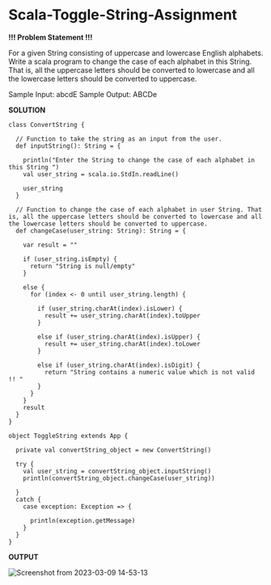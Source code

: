 # Scala-Toggle-String-Assignment


**!!!  Problem Statement !!!**

For a given String consisting of uppercase and lowercase English alphabets. Write a scala program to change the case of each alphabet in this String. That is, all the uppercase letters should be converted to lowercase and all the lowercase letters should be converted to uppercase.


Sample Input: abcdE
Sample Output: ABCDe


**SOLUTION**

```
class ConvertString {

  // Function to take the string as an input from the user.
  def inputString(): String = {

    println("Enter the String to change the case of each alphabet in this String ")
    val user_string = scala.io.StdIn.readLine()

    user_string
  }

  // Function to change the case of each alphabet in user String. That is, all the uppercase letters should be converted to lowercase and all the lowercase letters should be converted to uppercase.
  def changeCase(user_string: String): String = {

    var result = ""

    if (user_string.isEmpty) {
      return "String is null/empty"
    }

    else {
      for (index <- 0 until user_string.length) {

        if (user_string.charAt(index).isLower) {
          result += user_string.charAt(index).toUpper
        }

        else if (user_string.charAt(index).isUpper) {
          result += user_string.charAt(index).toLower
        }

        else if (user_string.charAt(index).isDigit) {
          return "String contains a numeric value which is not valid !! "
        }
      }
    }
    result
  }
}

object ToggleString extends App {

  private val convertString_object = new ConvertString()

  try {
    val user_string = convertString_object.inputString()
    println(convertString_object.changeCase(user_string))

  }
  catch {
    case exception: Exception => {

      println(exception.getMessage)
    }
  }
}

```

**OUTPUT**

![Screenshot from 2023-03-09 14-53-13](https://user-images.githubusercontent.com/125438911/223978035-b5171b83-4ee3-4dc7-87f7-d470bd430ce8.png)





